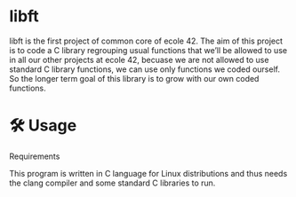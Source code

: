 # libft

libft is the first project of common core of ecole 42. The aim of this project is to code a C library regrouping usual functions that we’ll be allowed to use in all our other projects
at ecole 42, becuase we are not allowed to use standard C library functions, we can use only functions we coded ourself. 
So the longer term goal of this library is to grow with our own coded functions.

# 🛠️ Usage
Requirements

This program is written in C language for Linux distributions and thus needs the clang compiler and some standard C libraries to run.
